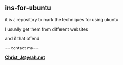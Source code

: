 ## ins-for-ubuntu
it is a repository to mark the techniques for using ubuntu

I usually get them from different websites

and if that offend

==contact me==

**Christ_J@yeah.net**
